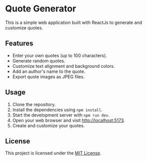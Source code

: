 # Quote Generator

This is a simple web application built with ReactJs to generate and customize quotes.

## Features

- Enter your own quotes (up to 100 characters).
- Generate random quotes.
- Customize text alignment and background colors.
- Add an author's name to the quote.
- Export quote images as JPEG files.

## Usage

1. Clone the repository.
2. Install the dependencies using `npm install`.
3. Start the development server with `npm run dev`.
4. Open your web browser and visit [http://localhost:5173](http://localhost:5173).
5. Create and customize your quotes.

## License

This project is licensed under the [MIT License](LICENSE).
